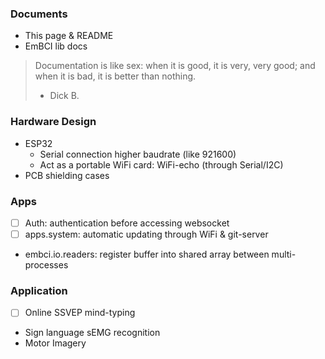 
### Documents
- This page & README
- EmBCI lib docs

> Documentation is like sex: when it is good, it is very, very good; and when 
it is bad, it is better than nothing.
> - Dick B.


### Hardware Design
- ESP32
    - Serial connection higher baudrate (like 921600)
    - Act as a portable WiFi card: WiFi-echo (through Serial/I2C)
- PCB shielding cases

### Apps
- [ ] Auth: authentication before accessing websocket
- [ ] apps.system: automatic updating through WiFi & git-server
- embci.io.readers: register buffer into shared array between multi-processes

### Application
- [ ] Online SSVEP mind-typing
- Sign language sEMG recognition
- Motor Imagery
